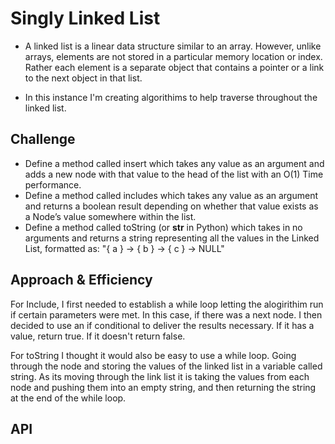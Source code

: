 # Singly Linked List
 - A linked list is a linear data structure similar to an array. However, unlike arrays, elements are not stored in a particular memory location or index. Rather each element is a separate object that contains a pointer or a link to the next object in that list.

 - In this instance I'm creating algorithims to help traverse throughout the linked list.

## Challenge
 - Define a method called insert which takes any value as an argument and adds a new node with that value to the head of the list with an O(1) Time performance.
- Define a method called includes which takes any value as an argument and returns a boolean result depending on whether that value exists as a Node’s value somewhere within the list.
- Define a method called toString (or __str__ in Python) which takes in no arguments and returns a string representing all the values in the Linked List, formatted as:
"{ a } -> { b } -> { c } -> NULL"

## Approach & Efficiency
For Include, I first needed to establish a while loop letting the alogirithim run if certain parameters were met. In this case, if there was a next node.  I then decided to use an if conditional to deliver the results necessary.  If it has a value, return true.  If it doesn't return false. 


For toString I thought it would also be easy to use a while loop.  Going through the node and storing the values of the linked list in a variable called string.  As its moving through the link list it is taking the values from each node and pushing them into an empty string, and then returning the string at the end of the while loop. 

## API
